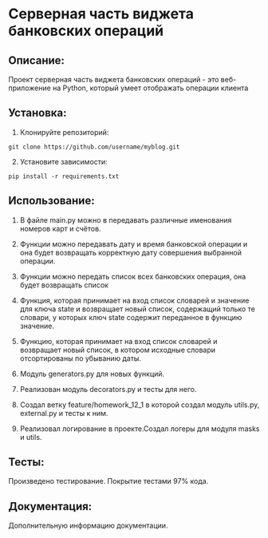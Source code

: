 # Серверная часть виджета банковских операций

## Описание:

Проект серверная часть виджета банковских операций - это веб-приложение на Python, который умеет отображать операции клиента

## Установка:

1. Клонируйте репозиторий:
```
git clone https://github.com/username/myblog.git
```

2. Установите зависимости:
```
pip install -r requirements.txt
```

## Использование:

1. В файле main.py можно в передавать различные именования номеров карт и счётов.

2. Функции можно передавать дату и время банковской операции и она будет возвращать корректную дату совершения выбранной 
операции.

3. Функции можно передать список всех банковских операция, она будет возвращать список 

4. Функция, которая принимает на вход список словарей и значение для ключа 
state и возвращает новый список, содержащий только те словари, у которых ключ 
state содержит переданное в функцию значение.
5. Функцию, которая принимает на вход список словарей и возвращает новый список, в котором исходные словари отсортированы по убыванию даты.
6. Модуль generators.py для новых функций.
7. Реализован модуль decorators.py и тесты для него.
8. Создал ветку feature/homework_12_1 в которой создал модуль utils.py, external.py и тесты к ним.
9. Реализовал логирование в проекте.Создал логеры для модуля masks и utils.
## Тесты:

Произведено тестирование.
Покрытие тестами 97% кода.

## Документация:

Дополнительную информацию документации.

